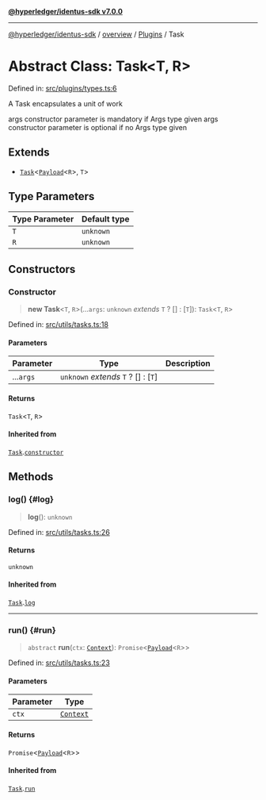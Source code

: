 [**@hyperledger/identus-sdk v7.0.0**](../../../../README.md)

***

[@hyperledger/identus-sdk](../../../../README.md) / [overview](../../../README.md) / [Plugins](../README.md) / Task

# Abstract Class: Task\<T, R\>

Defined in: [src/plugins/types.ts:6](https://github.com/hyperledger/identus-edge-agent-sdk-ts/blob/96423ee84b124a31ce63036d9d623d1cb73a13c2/src/plugins/types.ts#L6)

A Task encapsulates a unit of work

args constructor parameter is mandatory if Args type given
args constructor parameter is optional if no Args type given

## Extends

- [`Task`](../../Utils/classes/Task.md)\<[`Payload`](../../../interfaces/Payload.md)\<`R`\>, `T`\>

## Type Parameters

| Type Parameter | Default type |
| ------ | ------ |
| `T` | `unknown` |
| `R` | `unknown` |

## Constructors

### Constructor

> **new Task**\<`T`, `R`\>(...`args`: `unknown` *extends* `T` ? \[\] : \[`T`\]): `Task`\<`T`, `R`\>

Defined in: [src/utils/tasks.ts:18](https://github.com/hyperledger/identus-edge-agent-sdk-ts/blob/96423ee84b124a31ce63036d9d623d1cb73a13c2/src/utils/tasks.ts#L18)

#### Parameters

| Parameter | Type | Description |
| ------ | ------ | ------ |
| ...`args` | `unknown` *extends* `T` ? \[\] : \[`T`\] |  |

#### Returns

`Task`\<`T`, `R`\>

#### Inherited from

[`Task`](../../Utils/classes/Task.md).[`constructor`](../../Utils/classes/Task.md#constructor)

## Methods

### log() {#log}

> **log**(): `unknown`

Defined in: [src/utils/tasks.ts:26](https://github.com/hyperledger/identus-edge-agent-sdk-ts/blob/96423ee84b124a31ce63036d9d623d1cb73a13c2/src/utils/tasks.ts#L26)

#### Returns

`unknown`

#### Inherited from

[`Task`](../../Utils/classes/Task.md).[`log`](../../Utils/classes/Task.md#log)

***

### run() {#run}

> `abstract` **run**(`ctx`: [`Context`](../../Utils/namespaces/Task/type-aliases/Context.md)): `Promise`\<[`Payload`](../../../interfaces/Payload.md)\<`R`\>\>

Defined in: [src/utils/tasks.ts:23](https://github.com/hyperledger/identus-edge-agent-sdk-ts/blob/96423ee84b124a31ce63036d9d623d1cb73a13c2/src/utils/tasks.ts#L23)

#### Parameters

| Parameter | Type |
| ------ | ------ |
| `ctx` | [`Context`](../../Utils/namespaces/Task/type-aliases/Context.md) |

#### Returns

`Promise`\<[`Payload`](../../../interfaces/Payload.md)\<`R`\>\>

#### Inherited from

[`Task`](../../Utils/classes/Task.md).[`run`](../../Utils/classes/Task.md#run)
